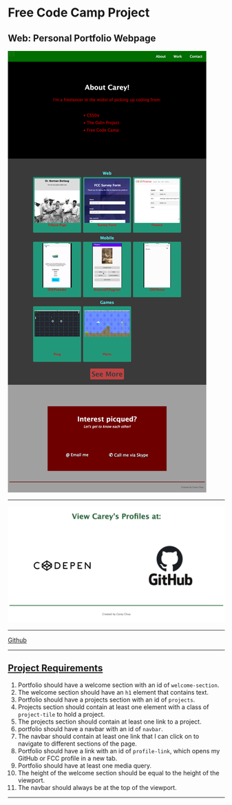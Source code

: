 # Free Code Camp Project
## Web: Personal Portfolio Webpage

![Personal Portfolio](README/FCC%20Personal%20Portfolio.png)

---

![Profile Links](README/FCC%20Profile%20Links.png)

---

[Github](https://github.com/careychua/Free-Code-Camp/tree/web/portfolio)

---

## [Project Requirements](https://www.freecodecamp.org/learn/responsive-web-design/responsive-web-design-projects/build-a-personal-portfolio-webpage)
1. Portfolio should have a welcome section with an id of ```welcome-section```.
2. The welcome section should have an ```h1``` element that contains text.
3. Portfolio should have a projects section with an id of ```projects```.
4. Projects section should contain at least one element with a class of ```project-tile``` to hold a project.
5. The projects section should contain at least one link to a project.
6. portfolio should have a navbar with an id of ```navbar```.
7. The navbar should contain at least one link that I can click on to navigate to different sections of the page.
8. Portfolio should have a link with an id of ```profile-link```, which opens my GitHub or FCC profile in a new tab.
9. Portfolio should have at least one media query.
10. The height of the welcome section should be equal to the height of the viewport.
11. The navbar should always be at the top of the viewport.

---
